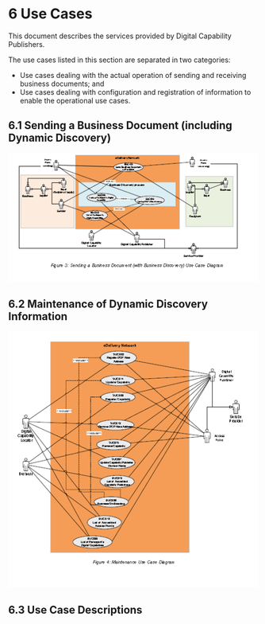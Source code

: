 # 6 Use Cases

This document describes the services provided by Digital Capability Publishers.

The use cases listed in this section are separated in two categories: 

 - Use cases dealing with the actual operation of sending and receiving business documents; and 
 - Use cases dealing with configuration and registration of information to enable the operational use cases. 

## 6.1 Sending a Business Document (including Dynamic Discovery)

![usecase-6.1.Logo](/images/Usecase-6.1.PNG)

## 6.2 Maintenance of Dynamic Discovery Information

![usecase-6.2.Logo](/images/Usecase-6.2.PNG)


## 6.3 Use Case Descriptions
